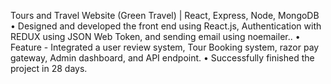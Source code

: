 Tours and Travel Website (Green Travel) | React, Express, Node, MongoDB
• Designed and developed the front end using React.js, Authentication with REDUX using JSON Web Token, and
sending email using noemailer..
• Feature - Integrated a user review system, Tour Booking system, razor pay gateway, Admin dashboard, and API
endpoint.
• Successfully finished the project in 28 days.
